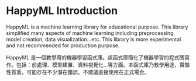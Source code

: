 # HappyML Introduction
HappyML is a machine learning library for educational purpose.  This library simplified many aspects of machine learning including preprocessing, model creation, data visualization...etc.  This library is more experimental and not recommended for production purpose.

HappyML 是一個教學用的機器學習函式庫。該函式庫簡化了機器學習的程式碼寫作。包括：前處理、模型建置、資料視覺化...等方面。本函式庫乃教學用途，實驗性質重，可能存在不少潛在錯誤。不建議直接使用在正式場合。
